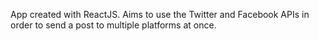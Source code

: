 App created with ReactJS. Aims to use the Twitter and Facebook APIs in order to send a post to multiple platforms at once. 